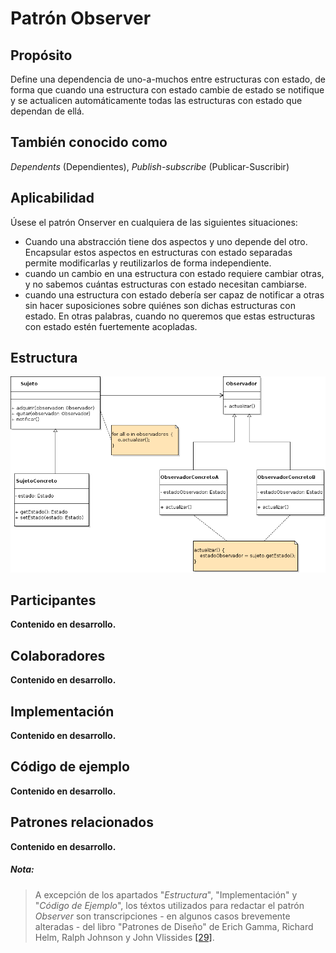 # Patrón Observer

## Propósito

Define una dependencia de uno-a-muchos entre estructuras con estado, de forma que cuando una estructura con estado cambie de estado se notifique y se actualicen automáticamente todas las estructuras con estado que dependan de ellá.

## También conocido como

_Dependents_ (Dependientes), _Publish-subscribe_ (Publicar-Suscribir)

## Aplicabilidad

Úsese el patrón Onserver en cualquiera de las siguientes situaciones:
* Cuando una abstracción tiene dos aspectos y uno depende del otro. Encapsular estos aspectos en estructuras con estado separadas permite modificarlas y reutilizarlos de forma independiente.
* cuando un cambio en una estructura con estado requiere cambiar otras, y no sabemos cuántas estructuras con estado necesitan cambiarse.
* cuando una estructura con estado debería ser capaz de notificar a otras sin hacer suposiciones sobre quiénes son dichas estructuras con estado. En otras palabras, cuando no queremos que estas estructuras con estado estén fuertemente acopladas.

## Estructura

![](/assets/uml/observer.png)

## Participantes

**Contenido en desarrollo.**

## Colaboradores

**Contenido en desarrollo.**

## Implementación

**Contenido en desarrollo.**

## Código de ejemplo

**Contenido en desarrollo.**

## Patrones relacionados

**Contenido en desarrollo.**

##### Nota:
> A excepción de los apartados "_Estructura_", "Implementación" y "_Código de Ejemplo_", los téxtos utilizados para redactar el patrón _Observer_ son transcripciones - en algunos casos brevemente alteradas - del libro "Patrones de Diseño" de Erich Gamma, Richard Helm, Ralph Johnson y John Vlissides [\[29\]](/recursos.md).
